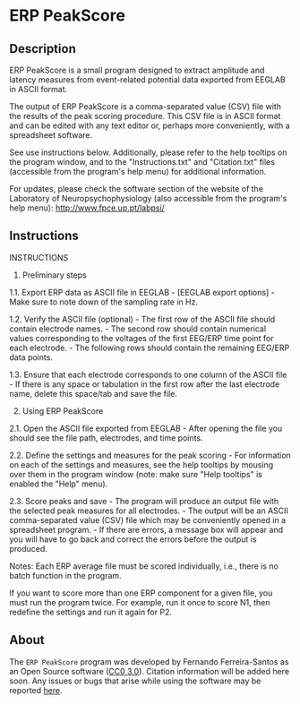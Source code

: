 # ERP PeakScore

## Description
ERP PeakScore is a small program designed to extract amplitude and latency measures from event-related potential data exported from EEGLAB in ASCII format.

The output of ERP PeakScore is a comma-separated value (CSV) file with the results of the peak scoring procedure. This CSV file is in ASCII format and can be edited with any text editor or, perhaps more conveniently, with a spreadsheet software.

See use instructions below. Additionally, please refer to the help tooltips on the program window, and to the "Instructions.txt" and "Citation.txt" files (accessible from the program's help menu) for additional information.

For updates, please check the software section of the website of 
the Laboratory of Neuropsychophysiology (also accessible from the 
program's help menu):
http://www.fpce.up.pt/labpsi/

## Instructions
INSTRUCTIONS

1. Preliminary steps

1.1. Export ERP data as ASCII file in EEGLAB
		- [EEGLAB export options]
		- Make sure to note down of the sampling rate in Hz.

1.2. Verify the ASCII file (optional)
		- The first row of the ASCII file should contain electrode names.
		- The second row should contain numerical values corresponding to 
		the voltages of the first EEG/ERP time point for each electrode.
		- The following rows should contain the remaining EEG/ERP data 
		points.

1.3. Ensure that each electrode corresponds to one column of the ASCII file 
		- If there is any space or tabulation in the first row after the last 
		electrode name, delete this space/tab and save the file.

2. Using ERP PeakScore

2.1. Open the ASCII file exported from EEGLAB
		- After opening the file you should see the file path, electrodes,
		and time points.

2.2. Define the settings and measures for the peak scoring
		- For information on each of the settings and measures, see the 
		help tooltips by mousing over them in the program window (note:
		make sure "Help tooltips" is enabled the "Help" menu).

2.3. Score peaks and save
		- The program will produce an output file with the selected peak
		measures for all electrodes.
		- The output will be an ASCII comma-separated value (CSV) file 
		which may be conveniently opened in a spreadsheet program.
		- If there are errors, a message box will appear and you will 
		have to go back and correct the errors before the output is
		produced.

Notes:
Each ERP average file must be scored individually, i.e., there is no 
batch function in the program.

If you want to score more than one ERP component for a given file, 
you must run the program twice. For example, run it once to score N1,
then redefine the settings and run it again for P2.

## About
The `ERP PeakScore` program was developed by Fernando Ferreira-Santos as an Open Source software ([CC0 3.0](https://github.com/ferreira-santos/ERP_PeakScore/blob/master/LICENSE)). Citation information will be added here soon. Any issues or bugs that arise while using the software may be reported [here](https://github.com/ferreira-santos/ERP_PeakScore/issues).
